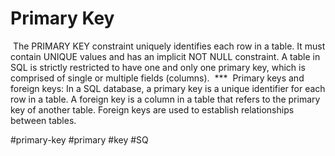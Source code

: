 # Primary Key

 The PRIMARY KEY constraint uniquely identifies each row in a table. It must contain UNIQUE values and has an implicit NOT NULL constraint. A table in SQL is strictly restricted to have one and only one primary key, which is comprised of single or multiple fields (columns).
 ***
 Primary keys and foreign keys: In a SQL database, a primary key is a unique identifier for each row in a table. A foreign key is a column in a table that refers to the primary key of another table. Foreign keys are used to establish relationships between tables.
 

#primary-key  #primary #key #SQ
